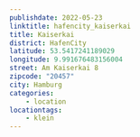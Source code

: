 ```yaml
---
publishdate: 2022-05-23
linktitle: hafencity_kaiserkai
title: Kaiserkai
district: HafenCity
latitude: 53.5417241189029
longitude: 9.991676483156004
street: Am Kaiserkai 8
zipcode: "20457"
city: Hamburg
categories:
    - location
locationtags:
    - klein
---
```


